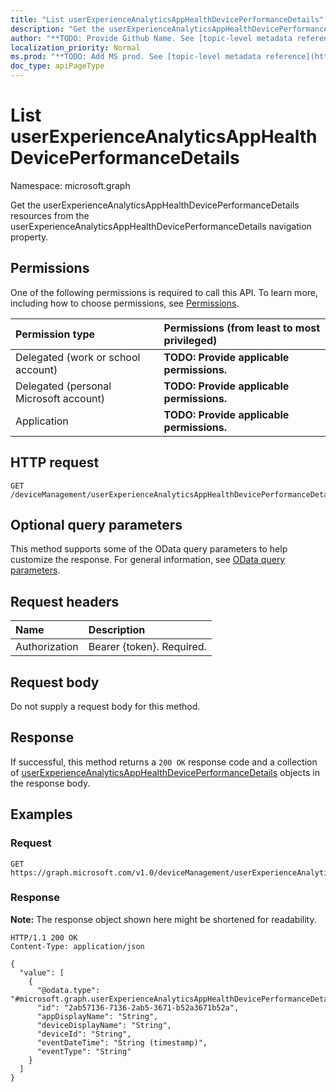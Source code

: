 ```yaml
---
title: "List userExperienceAnalyticsAppHealthDevicePerformanceDetails"
description: "Get the userExperienceAnalyticsAppHealthDevicePerformanceDetails resources from the userExperienceAnalyticsAppHealthDevicePerformanceDetails navigation property."
author: "**TODO: Provide Github Name. See [topic-level metadata reference](https://msgo.azurewebsites.net/add/document/guidelines/metadata.html#topic-level-metadata)**"
localization_priority: Normal
ms.prod: "**TODO: Add MS prod. See [topic-level metadata reference](https://msgo.azurewebsites.net/add/document/guidelines/metadata.html#topic-level-metadata)**"
doc_type: apiPageType
---
```


# List userExperienceAnalyticsAppHealthDevicePerformanceDetails
Namespace: microsoft.graph



Get the userExperienceAnalyticsAppHealthDevicePerformanceDetails resources from the userExperienceAnalyticsAppHealthDevicePerformanceDetails navigation property.

## Permissions
One of the following permissions is required to call this API. To learn more, including how to choose permissions, see [Permissions](/graph/permissions-reference).

|Permission type|Permissions (from least to most privileged)|
|:---|:---|
|Delegated (work or school account)|**TODO: Provide applicable permissions.**|
|Delegated (personal Microsoft account)|**TODO: Provide applicable permissions.**|
|Application|**TODO: Provide applicable permissions.**|

## HTTP request

<!-- {
  "blockType": "ignored"
}
-->
``` http
GET /deviceManagement/userExperienceAnalyticsAppHealthDevicePerformanceDetails
```

## Optional query parameters
This method supports some of the OData query parameters to help customize the response. For general information, see [OData query parameters](/graph/query-parameters).

## Request headers
|Name|Description|
|:---|:---|
|Authorization|Bearer {token}. Required.|

## Request body
Do not supply a request body for this method.

## Response

If successful, this method returns a `200 OK` response code and a collection of [userExperienceAnalyticsAppHealthDevicePerformanceDetails](../resources/userexperienceanalyticsapphealthdeviceperformancedetails.md) objects in the response body.

## Examples

### Request
<!-- {
  "blockType": "request",
  "name": "list_userexperienceanalyticsapphealthdeviceperformancedetails"
}
-->
``` http
GET https://graph.microsoft.com/v1.0/deviceManagement/userExperienceAnalyticsAppHealthDevicePerformanceDetails
```


### Response
**Note:** The response object shown here might be shortened for readability.
<!-- {
  "blockType": "response",
  "truncated": true,
  "@odata.type": "Collection(microsoft.graph.userExperienceAnalyticsAppHealthDevicePerformanceDetails)"
}
-->
``` http
HTTP/1.1 200 OK
Content-Type: application/json

{
  "value": [
    {
      "@odata.type": "#microsoft.graph.userExperienceAnalyticsAppHealthDevicePerformanceDetails",
      "id": "2ab57136-7136-2ab5-3671-b52a3671b52a",
      "appDisplayName": "String",
      "deviceDisplayName": "String",
      "deviceId": "String",
      "eventDateTime": "String (timestamp)",
      "eventType": "String"
    }
  ]
}
```

